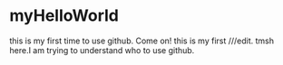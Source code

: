 # myHelloWorld
this is my first time to use github. Come on!
this is my first ///edit.
tmsh here.I am trying to understand who to use github.
